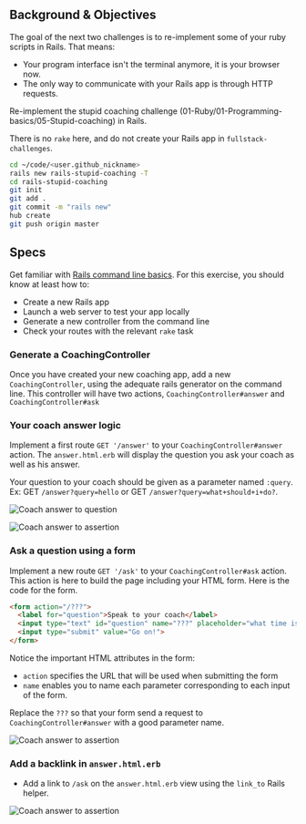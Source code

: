 ## Background & Objectives

The goal of the next two challenges is to re-implement some of your ruby scripts in Rails. That means:

- Your program interface isn't the terminal anymore, it is your browser now.
- The only way to communicate with your Rails app is through HTTP requests.

Re-implement the stupid coaching challenge (01-Ruby/01-Programming-basics/05-Stupid-coaching) in Rails.

There is no `rake` here, and do not create your Rails app in `fullstack-challenges`.

```bash
cd ~/code/<user.github_nickname>
rails new rails-stupid-coaching -T
cd rails-stupid-coaching
git init
git add .
git commit -m "rails new"
hub create
git push origin master
```

## Specs

Get familiar with [Rails command line basics](http://guides.rubyonrails.org/command_line.html#command-line-basics). For this exercise, you should know at least how to:

- Create a new Rails app
- Launch a web server to test your app locally
- Generate a new controller from the command line
- Check your routes with the relevant `rake` task

### Generate a CoachingController

Once you have created your new coaching app, add a new `CoachingController`, using the adequate rails generator on the command line. This controller will have two actions, `CoachingController#answer` and `CoachingController#ask`

### Your coach answer logic

Implement a first route `GET '/answer'` to your `CoachingController#answer` action. The `answer.html.erb` will display the question you ask your coach as well as his answer.

Your question to your coach should be given as a parameter named `:query`. Ex: GET `/answer?query=hello` or GET `/answer?query=what+should+i+do?`.

![Coach answer to question](https://raw.githubusercontent.com/lewagon/karr-images/master/coach-answer-2.png)

![Coach answer to assertion](https://raw.githubusercontent.com/lewagon/karr-images/master/coach-answer-1.png)

### Ask a question using a form

Implement a new route `GET '/ask'` to your `CoachingController#ask` action. This action is here to build the page including your HTML form. Here is the code for the form.

```html
<form action="/???">
  <label for="question">Speak to your coach</label>
  <input type="text" id="question" name="???" placeholder="what time is it?">
  <input type="submit" value="Go on!">
</form>
```

Notice the important HTML attributes in the form:

- `action` specifies the URL that will be used when submitting the form
- `name` enables you to name each parameter corresponding to each input of the form.

Replace the `???` so that your form send a request to `CoachingController#answer` with a good parameter name.

![Coach answer to assertion](https://raw.githubusercontent.com/lewagon/karr-images/master/coach-ask.png)

### Add a backlink in `answer.html.erb`

- Add a link to `/ask` on the `answer.html.erb` view using the `link_to` Rails helper.

![Coach answer to assertion](https://raw.githubusercontent.com/lewagon/karr-images/master/coach-adding-link.png)
